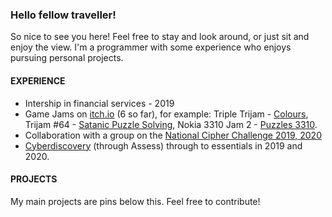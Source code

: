 ### Hello fellow traveller!
So nice to see you here! Feel free to stay and look around, or just sit and enjoy the view. I'm a programmer with some experience who enjoys pursuing personal projects.

#### EXPERIENCE 
 - Intership in financial services - 2019
 - Game Jams on [itch.io](https://itch.io/profile/xhirp) (6 so far), for example: Triple Trijam - [Colours](https://xhirp.itch.io/colours), Trijam #64 - [Satanic Puzzle Solving](https://xhirp.itch.io/satanicpuzzles), Nokia 3310 Jam 2 - [Puzzles 3310](https://xhirp.itch.io/asgoodasdead). 
 - Collaboration with a group on the [National Cipher Challenge 2019, 2020](https://www.cipherchallenge.org/)
 - [Cyberdiscovery](https://joincyberdiscovery.com/) (through Assess) through to essentials in 2019 and 2020.

#### PROJECTS
My main projects are pins below this. Feel free to contribute!
